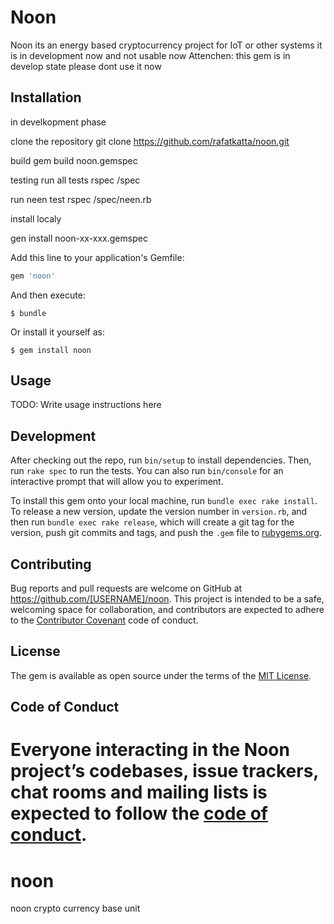 # Noon

Noon its an energy based cryptocurrency project for IoT or other systems it is in development now and not usable now
Attenchen: this gem is in develop state please dont use it now 

## Installation
in develkopment phase

clone the repository
git clone https://github.com/rafatkatta/noon.git

build
gem build noon.gemspec

testing
run all tests
rspec /spec

run neen test
rspec /spec/neen.rb

install localy

gen install noon-xx-xxx.gemspec

Add this line to your application's Gemfile:

```ruby
gem 'noon'
```

And then execute:

    $ bundle

Or install it yourself as:

    $ gem install noon

## Usage

TODO: Write usage instructions here

## Development

After checking out the repo, run `bin/setup` to install dependencies. Then, run `rake spec` to run the tests. You can also run `bin/console` for an interactive prompt that will allow you to experiment.

To install this gem onto your local machine, run `bundle exec rake install`. To release a new version, update the version number in `version.rb`, and then run `bundle exec rake release`, which will create a git tag for the version, push git commits and tags, and push the `.gem` file to [rubygems.org](https://rubygems.org).

## Contributing

Bug reports and pull requests are welcome on GitHub at https://github.com/[USERNAME]/noon. This project is intended to be a safe, welcoming space for collaboration, and contributors are expected to adhere to the [Contributor Covenant](http://contributor-covenant.org) code of conduct.

## License

The gem is available as open source under the terms of the [MIT License](https://opensource.org/licenses/MIT).

## Code of Conduct

Everyone interacting in the Noon project’s codebases, issue trackers, chat rooms and mailing lists is expected to follow the [code of conduct](https://github.com/[USERNAME]/noon/blob/master/CODE_OF_CONDUCT.md).
=======
# noon
noon crypto currency base unit
